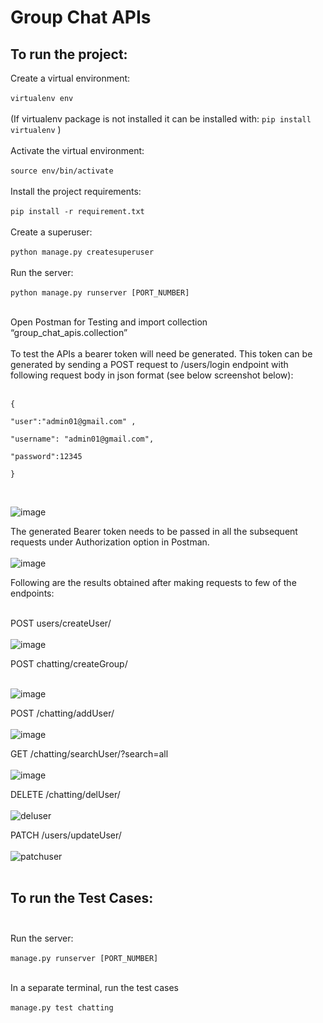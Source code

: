 # Group Chat APIs
## To run the project:

Create a virtual environment: <br> <br>
`virtualenv env `  <br> <br>
(If virtualenv package is not installed it can be installed with: `pip install virtualenv` ) <br> <br>
Activate the virtual environment: <br> <br>
`source env/bin/activate` <br> <br>
Install the project requirements: <br> <br>
`pip install -r requirement.txt` <br> <br>
Create a superuser:<br> <br>
`python manage.py createsuperuser` <br> <br>
Run the server: <br> <br>
`python manage.py runserver [PORT_NUMBER]` <br>  <br>

Open Postman for Testing and import collection “group_chat_apis.collection” <br> <br>
To test the APIs a bearer token will need be generated. This token can be generated by sending a POST request to /users/login endpoint with following request body in json format (see below screenshot below): <br> <br>
```
{

"user":"admin01@gmail.com" , 

"username": "admin01@gmail.com", 

"password":12345 

}
``` 
<br> 

![image](https://user-images.githubusercontent.com/1689504/218677620-ee5b7ef5-a9c3-4758-a491-c2d6d33ef311.png) <br>

The generated Bearer token needs to be passed in all the subsequent requests under Authorization option in Postman.<br> <br>
![image](https://user-images.githubusercontent.com/1689504/218677691-2ad5ff3f-ac21-4cbc-93ff-8e83abbbd3a7.png) <br>

Following are the results obtained after making requests to few of the endpoints: <br><br>

POST users/createUser/ <br><br>
![image](https://user-images.githubusercontent.com/1689504/218677809-5f240cef-5284-41f8-9b0f-78dec1c20353.png) <br>


POST chatting/createGroup/ <br> <br>

![image](https://user-images.githubusercontent.com/1689504/218677836-9cb77fa0-0d5b-4fdd-ad47-63b3aa0f6f35.png) <br>

POST /chatting/addUser/ <br> <br>
![image](https://user-images.githubusercontent.com/1689504/218677878-f9e09f67-a377-43bb-865b-571ed8ecf961.png) <br>

GET /chatting/searchUser/?search=all <br><br>
![image](https://user-images.githubusercontent.com/1689504/218677899-c7ddeb8f-4119-49a6-8c65-f1b60e5bff86.png) <br>

DELETE /chatting/delUser/ <br> <br>
![deluser](https://user-images.githubusercontent.com/1689504/218755376-c605885d-65a2-436e-93f9-f794be3a22b3.png) <br>

PATCH /users/updateUser/ <br> <br>
![patchuser](https://user-images.githubusercontent.com/1689504/218757020-bf3db0fa-5c9b-4db8-95ac-1d828d90c92c.png) <br> <br>



## To run the Test Cases:  <br> <br>

Run the server: <br> <br>
`manage.py runserver [PORT_NUMBER]` <br>  <br>

In a separate terminal, run the test cases <br> <br>
`manage.py test chatting`









